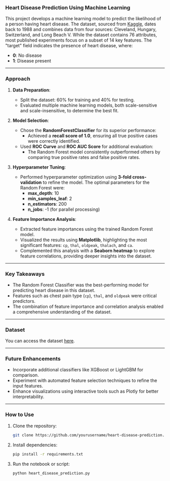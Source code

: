 ### **Heart Disease Prediction Using Machine Learning**

This project develops a machine learning model to predict the likelihood of a person having heart disease. The dataset, sourced from [Kaggle](https://www.kaggle.com/datasets/johnsmith88/heart-disease-dataset), dates back to 1988 and combines data from four sources: Cleveland, Hungary, Switzerland, and Long Beach V. While the dataset contains 76 attributes, most published experiments focus on a subset of 14 key features. The "target" field indicates the presence of heart disease, where:
- **0**: No disease
- **1**: Disease present

---

### **Approach**

1. **Data Preparation**:
   - Split the dataset: 60% for training and 40% for testing.
   - Evaluated multiple machine learning models, both scale-sensitive and scale-insensitive, to determine the best fit.

2. **Model Selection**:
   - Chose the **RandomForestClassifier** for its superior performance:
     - Achieved a **recall score of 1.0**, ensuring all true positive cases were correctly identified.
   - Used **ROC Curve** and **ROC AUC Score** for additional evaluation:
     - The Random Forest model consistently outperformed others by comparing true positive rates and false positive rates.

3. **Hyperparameter Tuning**:
   - Performed hyperparameter optimization using **3-fold cross-validation** to refine the model. The optimal parameters for the Random Forest were:
     - **max_depth**: 10
     - **min_samples_leaf**: 2
     - **n_estimators**: 200
     - **n_jobs**: -1 (for parallel processing)

4. **Feature Importance Analysis**:
   - Extracted feature importances using the trained Random Forest model.
   - Visualized the results using **Matplotlib**, highlighting the most significant features: `cp`, `thal`, `oldpeak`, `thalach`, and `ca`.
   - Complemented this analysis with a **Seaborn heatmap** to explore feature correlations, providing deeper insights into the dataset.

---

### **Key Takeaways**
- The Random Forest Classifier was the best-performing model for predicting heart disease in this dataset.
- Features such as chest pain type (`cp`), `thal`, and `oldpeak` were critical predictors.
- The combination of feature importance and correlation analysis enabled a comprehensive understanding of the dataset.

---

### **Dataset**
You can access the dataset [here](https://www.kaggle.com/datasets/johnsmith88/heart-disease-dataset).

---

### **Future Enhancements**
- Incorporate additional classifiers like XGBoost or LightGBM for comparison.
- Experiment with automated feature selection techniques to refine the input features.
- Enhance visualizations using interactive tools such as Plotly for better interpretability.

---

### **How to Use**
1. Clone the repository:
   ```bash
   git clone https://github.com/yourusername/heart-disease-prediction.git
   ```
2. Install dependencies:
   ```bash
   pip install -r requirements.txt
   ```
3. Run the notebook or script:
   ```bash
   python heart_disease_prediction.py
   ```

   
